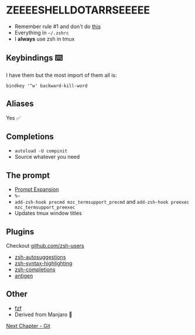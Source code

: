 # ZEEEESHELLDOTARRSEEEEE

* Remember rule #1 and don't do [this](https://cdn-images-1.medium.com/max/2000/1*JR3-ExMjs20SbXwUmjI44g.png)
* Everything in `~/.zshrc`
* I **always** use zsh in tmux

## Keybindings ⌨️
I have them but the most import of them all is:
```
bindkey '^w' backward-kill-word
```

## Aliases
Yes ✅

## Completions
* `autoload -U compinit`
* Source whatever you need

## The prompt
* [Prompt Expansion](https://zsh.sourceforge.io/Doc/Release/Prompt-Expansion.html#Prompt-Expansion)
* `%~`
* `add-zsh-hook precmd mzc_termsupport_precmd` and `add-zsh-hook preexec mzc_termsupport_preexec`
* Updates tmux window titles

## Plugins
Checkout [github.com/zsh-users](https://github.com/zsh-users)

* [zsh-autosuggestions](https://github.com/zsh-users/zsh-autosuggestions)
* [zsh-syntax-highlighting](https://github.com/zsh-users/zsh-syntax-highlighting)
* [zsh-completions](https://github.com/zsh-users/zsh-completions)
* [antigen](https://github.com/zsh-users/antigen)

## Other
* [fzf](https://github.com/junegunn/fzf)
* Derived from Manjaro 🐧

[Next Chapter - Git](06-git.md)